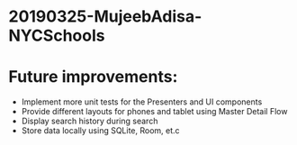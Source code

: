 # 20190325-MujeebAdisa-NYCSchools

# Future improvements:

- Implement more unit tests for the Presenters and UI components
- Provide different layouts for phones and tablet using Master Detail Flow
- Display search history during search
- Store data locally using SQLite, Room, et.c

